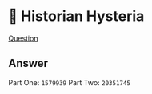 # 🌺 Historian Hysteria

[Question](https://adventofcode.com/2024/day/1)

## Answer

Part One: `1579939`
Part Two: `20351745`
